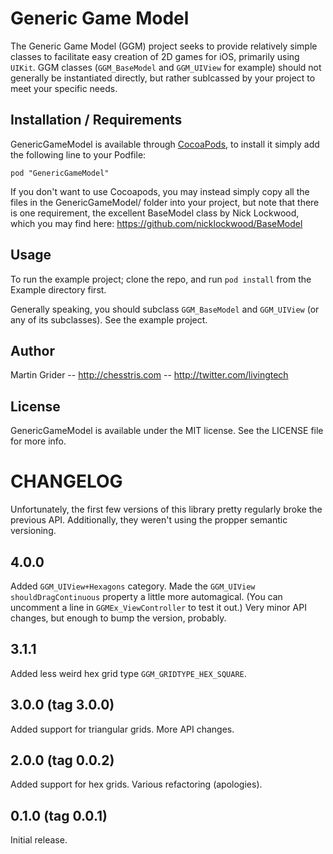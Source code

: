 # Generic Game Model

The Generic Game Model (GGM) project seeks to provide relatively simple classes to facilitate easy creation of 2D games for iOS, primarily using `UIKit`. GGM classes (`GGM_BaseModel` and `GGM_UIView` for example) should not generally be instantiated directly, but rather sublcassed by your project to meet your specific needs.


## Installation / Requirements

GenericGameModel is available through [CocoaPods](http://cocoapods.org), to install
it simply add the following line to your Podfile:

    pod "GenericGameModel"

If you don't want to use Cocoapods, you may instead simply copy all the files in the GenericGameModel/ folder into your project, but note that there is one requirement, the excellent BaseModel class by Nick Lockwood, which you may find here: https://github.com/nicklockwood/BaseModel


## Usage

To run the example project; clone the repo, and run `pod install` from the Example directory first.

Generally speaking, you should subclass `GGM_BaseModel` and `GGM_UIView` (or any of its subclasses). See the example project.


## Author

Martin Grider -- http://chesstris.com -- http://twitter.com/livingtech


## License

GenericGameModel is available under the MIT license. See the LICENSE file for more info.


# CHANGELOG

Unfortunately, the first few versions of this library pretty regularly broke the previous API. Additionally, they weren't using the propper semantic versioning.

## 4.0.0

Added `GGM_UIView+Hexagons` category. Made the `GGM_UIView` `shouldDragContinuous` property a little more automagical. (You can uncomment a line in `GGMEx_ViewController` to test it out.) Very minor API changes, but enough to bump the version, probably.

## 3.1.1

Added less weird hex grid type `GGM_GRIDTYPE_HEX_SQUARE`.

## 3.0.0 (tag 3.0.0)

Added support for triangular grids. More API changes.

## 2.0.0 (tag 0.0.2)

Added support for hex grids. Various refactoring (apologies).

## 0.1.0 (tag 0.0.1)

Initial release.
